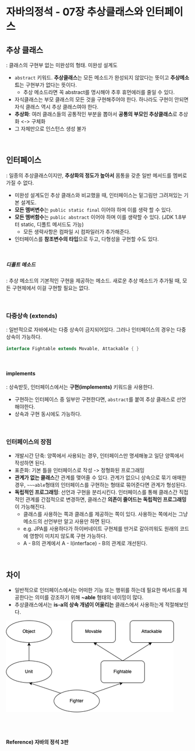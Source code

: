 # 자바의정석 - 07장 추상클래스와 인터페이스

## 추상 클래스

: 클래스의 구현부 없는 미완성의 형태. 미완성 설계도

* `abstract` 키워드. **추상클래스**는 모든 메소드가 완성되지 않았다는 뜻이고 **추상메소드**는 구현부가 없다는 뜻이다.
  * 추상 메소드라면 꼭 abstract를 명시해야 추후 휴먼에러를 줄일 수 있다.
* 자식클래스는 부모 클래스의 모든 것을 구현해주어야 한다. 하나라도 구현이 안되면 자식 클래스 역시 추상 클래스여야 한다.
* **추상화**: 여러 클래스들의 공통적인 부분을 뽑아서 **공통의 부모인 추상클래스**로 추상화 <-> 구체화
* 그 자체만으로 인스턴스 생성 불가

<br>

## 인터페이스

: 일종의 추상클래스이지만, **추상화의 정도가 높아서** 몸통을 갖춘 일반 메서드를 멤버로 가질 수 없다.

* 미완성 설계도인 추상 클래스와 비교했을 때, 인터페이스는 밑그림만 그려져있는 기본 설계도.
* **모든 멤버변수**는 `public static final` 이어야 하며 이를 생략 할 수 있다.
* **모든 멤버함수**는 `public abstract` 이어야 하며 이를 생략할 수 있다. (JDK 1.8부터 static, 디폴트 메서드도 가능)
  * 모든 생략사항은 컴파일 시 컴파일러가 추가해준다.
* 인터페이스를 **참조변수의 타입**으로 두고, 다형성을 구현할 수도 있다.

<br>

##### 디폴트 메소드

: 추상 메소드의 기본적인 구현을 제공하는 메소드. 새로운 추상 메소드가 추가될 때, 모든 구현체에서 이걸 구현할 필요는 없다.

<br>

### 다중상속 (extends)

: 일반적으로 자바에서는 다중 상속이 금지되어있다. 그러나 인터페이스의 경우는 다중 상속이 가능하다.

```java
interface Fightable extends Movable, Attackable { }
```

<br>

#### **implements**

: 상속받듯, 인터페이스에서는 **구현(implements)** 키워드을 사용한다.

* 구현하는 인터페이스 중 일부만 구현한다면, `abstract`를 붙여 추상 클래스로 선언해야한다.
* 상속과 구현 동시에도 가능하다.

<br>

### 인터페이스의 장점

* 개발시간 단축: 양쪽에서 사용되는 경우, 인터페이스만 명세해놓고 일단 양쪽에서 작성하면 된다.
* 표준화: 기본 틀을 인터페이스로 작성 -> 정형화된 프로그래밍
* **관계가 없는 클래스**간 관계를 맺어줄 수 있다. 관계가 없으니 상속으로 묶기 애매한 경우, `~~~able`형태의 인터페이스를 구현하는 형태로 묶어준다면 관계가 형성된다.
* **독립적인 프로그래밍**: 선언과 구현을 분리시킨다. 인터페이스를 통해 클래스간 직접적인 관계를 간접적으로 변경하면, 클래스간 **의존이 줄어드는 독립적인 프로그래밍**이 가능해진다.
  * 클래스를 사용하는 쪽과 클래스를 제공하는 쪽이 있다. 사용하는 쪽에서는 그냥 메소드의 선언부만 알고 사용만 하면 된다.
  * e.g. JPA를 사용하다가 하이버네이트 구현체를 딴거로 갈아끼워도 원래의 코드에 영향이 미치지 않도록 구현 가능하다.
  * A - B의 관계에서 A - I(interface) - B의 관계로 개선된다.

<br>

## 차이

* 일반적으로 인터페이스에서는 어떠한 기능 또는 행위를 하는데 필요한 메서드를 제공한다는 의미를 강조하기 위해 **~able** 형태의 네이밍이 많다. 
* 추상클래스에서는 **is-a의 상속 개념이 어울리는** 클래스에서 사용하는게 적절해보인다.

![interface_abstract](./images/interface_abstract.png) 

<br><br>

#### Reference) 자바의 정석 3판